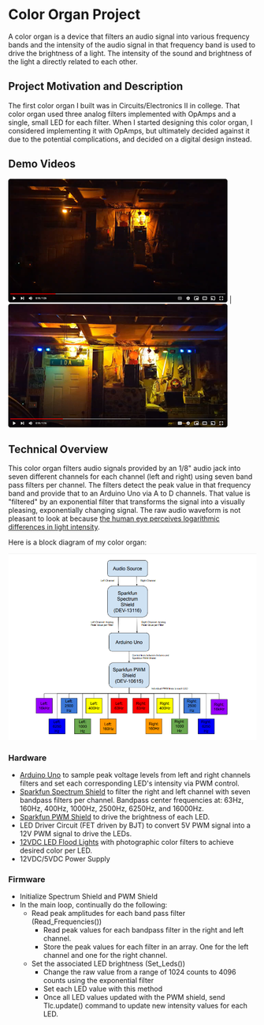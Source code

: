 # Color Organ Project
A color organ is a device that filters an audio signal into various frequency bands and the intensity of the audio signal in that frequency band is used to drive the brightness of a light. The intensity of the sound and brightness of the light a directly related to each other. 

## Project Motivation and Description
The first color organ I built was in Circuits/Electronics II in college. That color organ used three analog filters implemented with OpAmps and a single, small LED for each filter. When I started designing this color organ, I considered implementing it with OpAmps, but ultimately decided against it due to the potential complications, and decided on a digital design instead. 

## Demo Videos
[![Color Organ Demo 1](resources/ColorOrganDemo1.png)](https://www.youtube.com/watch?v=H60W149ZgU0 "Color Organ Demo 1") | [![Color Organ Demo 2](resources/ColorOrganDemo2.png)](https://www.youtube.com/watch?v=pImDAChwF64 "Color Organ Demo 2")

## Technical Overview
This color organ filters audio signals provided by an 1/8" audio jack into seven different channels for each channel (left and right) using seven band pass filters per channel. The filters detect the peak value in that frequency band and provide that to an Arduino Uno via A to D channels. That value is "filtered" by an exponential filter that transforms the signal into a visually pleasing, exponentially changing signal. The raw audio waveform is not pleasant to look at because [the human eye perceives logarithmic differences in light intensity](https://psychology.stackexchange.com/questions/5408/sensitivity-of-human-eye-to-luminance). 

Here is a block diagram of my color organ:

![Color Organ Block Diagram](resources/blockDiagram.png)

### Hardware
- [Arduino Uno](https://www.sparkfun.com/products/11021) to sample peak voltage levels from left and right channels filters and set each corresponding LED's intensity via PWM control. 
- [Sparkfun Spectrum Shield](https://www.sparkfun.com/products/retired/10615) to filter the right and left channel with seven bandpass filters per channel. Bandpass center frequencies at: 63Hz, 160Hz, 400Hz, 1000Hz, 2500Hz, 6250Hz, and 16000Hz. 
- [Sparkfun PWM Shield](https://www.sparkfun.com/products/retired/10615) to drive the brightness of each LED.
- LED Driver Circuit (FET driven by BJT) to convert 5V PWM signal into a 12V PWM signal to drive the LEDs.
- [12VDC LED Flood Lights](https://www.amazon.com/gp/product/B008XZAPV8/ref=ppx_yo_dt_b_search_asin_title?ie=UTF8&psc=1) with photographic color filters to achieve desired color per LED. 
- 12VDC/5VDC Power Supply

### Firmware
- Initialize Spectrum Shield and PWM Shield
- In the main loop, continually do the following:
    - Read peak amplitudes for each band pass filter (Read_Frequencies())
        - Read peak values for each bandpass filter in the right and left channel.
        - Store the peak values for each filter in an array. One for the left channel and one for the right channel.
    - Set the associated LED brightness (Set_Leds())
        - Change the raw value from a range of 1024 counts to 4096 counts using the exponential filter
        - Set each LED value with this method
        - Once all LED values updated with the PWM shield, send Tlc.update() command to update new intensity values for each LED. 
  
